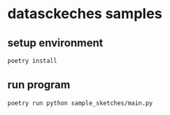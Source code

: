 # datasckeches samples

## setup environment

```shell
poetry install
```

## run program

```shell
poetry run python sample_sketches/main.py
```
